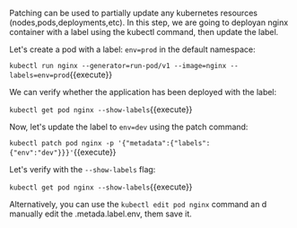 Patching can be used to partially update any kubernetes resources (nodes,pods,deployments,etc). In this step, we are going to deployan nginx container with a label using the kubectl command, then update the label.

Let's create a pod with a label: `env=prod` in the default namespace:

`kubectl run nginx --generator=run-pod/v1 --image=nginx --labels=env=prod`{{execute}}

We can verify whether the application has been deployed with the label:

`kubectl get pod nginx --show-labels`{{execute}}

Now, let's update the label to `env=dev` using the patch command:

`kubectl patch pod nginx -p '{"metadata":{"labels":{"env":"dev"}}}'`{{execute}}

Let's verify with the `--show-labels` flag:

`kubectl get pod nginx --show-labels`{{execute}}

Alternatively, you can use the `kubectl edit pod nginx` command  an d manually edit the .metada.label.env, them save it.